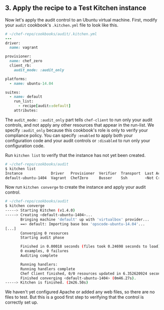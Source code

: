 ## 3. Apply the recipe to a Test Kitchen instance

Now let's apply the audit control to an Ubuntu virtual machine. First, modify your `audit` cookbook's <code class="file-path">.kitchen.yml</code> file to look like this.

```ruby
# ~/chef-repo/cookbooks/audit/.kitchen.yml
---
driver:
  name: vagrant

provisioner:
  name: chef_zero
  client_rb:
    audit_mode: :audit_only

platforms:
  - name: ubuntu-14.04

suites:
  - name: default
    run_list:
      - recipe[audit::default]
    attributes:
```

The `audit_mode: :audit_only` part tells `chef-client` to run only your audit controls, and not apply any other resources that appear in the run-list. We specify `:audit_only` because this cookbook's role is only to verify your compliance policy. You can specify `:enabled` to apply both your configuration code and your audit controls or `:disabled` to run only your configuration code.

Run `kitchen list` to verify that the instance has not yet been created.

```bash
# ~/chef-repo/cookbooks/audit
$ kitchen list
Instance             Driver   Provisioner  Verifier  Transport  Last Action
default-ubuntu-1404  Vagrant  ChefZero     Busser    Ssh        <Not Created>
```

Now run `kitchen converge` to create the instance and apply your audit control.

```bash
# ~/chef-repo/cookbooks/audit
$ kitchen converge
-----> Starting Kitchen (v1.4.0)
-----> Creating <default-ubuntu-1404>...
       Bringing machine 'default' up with 'virtualbox' provider...
       ==> default: Importing base box 'opscode-ubuntu-14.04'...
[...]
       Converging 0 resources
       Starting audit phase

       Finished in 0.00018 seconds (files took 0.24698 seconds to load)
       0 examples, 0 failures
       Auditing complete

       Running handlers:
       Running handlers complete
       Chef Client finished, 0/0 resources updated in 6.352620924 seconds
       Finished converging <default-ubuntu-1404> (0m46.27s).
-----> Kitchen is finished. (2m26.50s)
```

We haven't yet configured Apache or added any web files, so there are no files to test. But this is a good first step to verifying that the control is correctly set up.
